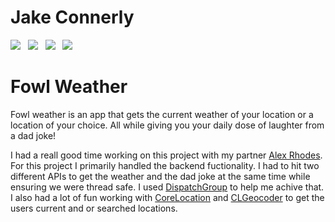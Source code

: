 # Jake Connerly

<a href="https://bb109343-ea29-4e9f-bfaa-8c0b89a85ae6.filesusr.com/ugd/dcf745_5c2b2ce37230498fbd95a734f3b817eb.pdf" download><img src="https://img.shields.io/badge/Download-Resume-ff69b4.svg?style=for-the-badge&logo=codeigniter&logoColor=white"></a>&nbsp;&nbsp;&nbsp;<a href="mailto:jlconnerly@gmail.com"><img src="https://img.shields.io/badge/Email-Jake-orange?style=for-the-badge&logo=gmail"></a>&nbsp;&nbsp;&nbsp;<a href="https://www.linkedin.com/in/jacob-connerly/" target="_blank"><img src="https://img.shields.io/badge/Linkedin-Jacobconnerly-blue?style=for-the-badge&logo=linkedin" ></a>&nbsp;&nbsp;&nbsp;<a href="https://twitter.com/jakeconnerly" target="_blank"><img src="https://img.shields.io/badge/Twitter-Jakeconnerly-informational?style=for-the-badge&logo=twitter"></a>

# Fowl Weather
Fowl weather is an app that gets the current weather of your location or a location of your choice. All while giving you your daily dose of laughter from a dad joke!

I had a reall good time working on this project with my partner <a href="https://github.com/alexnrhodes">Alex Rhodes</a>.  For this project I primarily handled the backend fuctionality.  I had to hit two different APIs to get the weather and the dad joke at the same time while ensuring we were thread safe.  I used <a href="https://developer.apple.com/documentation/dispatch/dispatchgroup">DispatchGroup</a> to help me achive that.  I also had a lot of fun working with <a href="https://developer.apple.com/documentation/corelocation">CoreLocation</a> and <a href="https://developer.apple.com/documentation/corelocation/clgeocoder">CLGeocoder</a> to get the users current and or searched locations.

